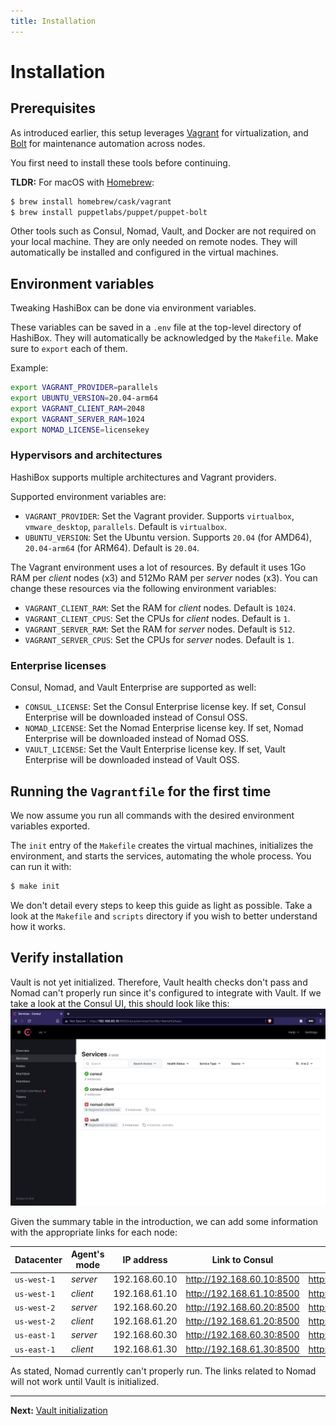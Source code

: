 ```yaml
---
title: Installation
---
```


# Installation

## Prerequisites

As introduced earlier, this setup leverages [Vagrant](https://www.vagrantup.com/)
for virtualization, and [Bolt](https://puppet.com/docs/bolt/) for maintenance
automation across nodes.

You first need to install these tools before continuing.

**TLDR:** For macOS with [Homebrew](https://brew.sh/):
```bash
$ brew install homebrew/cask/vagrant
$ brew install puppetlabs/puppet/puppet-bolt
```

Other tools such as Consul, Nomad, Vault, and Docker are not required on your
local machine. They are only needed on remote nodes. They will automatically be
installed and configured in the virtual machines.

## Environment variables

Tweaking HashiBox can be done via environment variables.

These variables can be saved in a `.env` file at the top-level directory of
HashiBox. They will automatically be acknowledged by the `Makefile`. Make sure
to `export` each of them.

Example:
```bash
export VAGRANT_PROVIDER=parallels
export UBUNTU_VERSION=20.04-arm64
export VAGRANT_CLIENT_RAM=2048
export VAGRANT_SERVER_RAM=1024
export NOMAD_LICENSE=licensekey
```

### Hypervisors and architectures

HashiBox supports multiple architectures and Vagrant providers.

Supported environment variables are:
- `VAGRANT_PROVIDER`: Set the Vagrant provider. Supports `virtualbox`,
  `vmware_desktop`, `parallels`. Default is `virtualbox`.
- `UBUNTU_VERSION`: Set the Ubuntu version. Supports `20.04` (for AMD64),
  `20.04-arm64` (for ARM64). Default is `20.04`.

The Vagrant environment uses a lot of resources. By default it uses 1Go RAM per
*client* nodes (x3) and 512Mo RAM per *server* nodes (x3). You can change these
resources via the following environment variables:
- `VAGRANT_CLIENT_RAM`: Set the RAM for *client* nodes. Default is `1024`.
- `VAGRANT_CLIENT_CPUS`: Set the CPUs for *client* nodes. Default is `1`.
- `VAGRANT_SERVER_RAM`: Set the RAM for *server* nodes. Default is `512`.
- `VAGRANT_SERVER_CPUS`: Set the CPUs for *server* nodes. Default is `1`.

### Enterprise licenses

Consul, Nomad, and Vault Enterprise are supported as well:
- `CONSUL_LICENSE`: Set the Consul Enterprise license key. If set, Consul
  Enterprise will be downloaded instead of Consul OSS.
- `NOMAD_LICENSE`: Set the Nomad Enterprise license key. If set, Nomad Enterprise
  will be downloaded instead of Nomad OSS.
- `VAULT_LICENSE`: Set the Vault Enterprise license key. If set, Vault Enterprise
  will be downloaded instead of Vault OSS.

## Running the `Vagrantfile` for the first time

We now assume you run all commands with the desired environment variables
exported.

The `init` entry of the `Makefile` creates the virtual machines, initializes the
environment, and starts the services, automating the whole process. You can run
it with:
```bash
$ make init
```

We don't detail every steps to keep this guide as light as possible. Take a look
at the `Makefile` and `scripts` directory if you wish to better understand how
it works.

## Verify installation

Vault is not yet initialized. Therefore, Vault health checks don't pass and Nomad
can't properly run since it's configured to integrate with Vault. If we take a
look at the Consul UI, this should look like this:
![Consul Services](../assets/consul-init.png)

Given the summary table in the introduction, we can add some information with the
appropriate links for each node:

| Datacenter  | Agent's mode | IP address    | Link to Consul              | Link to Nomad               | Link to Vault               |
|-------------|--------------|---------------|-----------------------------|-----------------------------|-----------------------------|
| `us-west-1` | *server*     | 192.168.60.10 | <http://192.168.60.10:8500> | <http://192.168.60.10:4646> | <http://192.168.60.10:8200> |
| `us-west-1` | *client*     | 192.168.61.10 | <http://192.168.61.10:8500> | <http://192.168.61.10:4646> | *n/a*                       |
| `us-west-2` | *server*     | 192.168.60.20 | <http://192.168.60.20:8500> | <http://192.168.60.20:4646> | <http://192.168.60.20:8200> |
| `us-west-2` | *client*     | 192.168.61.20 | <http://192.168.61.20:8500> | <http://192.168.61.20:4646> | *n/a*                       |
| `us-east-1` | *server*     | 192.168.60.30 | <http://192.168.60.30:8500> | <http://192.168.60.30:4646> | <http://192.168.60.30:8200> |
| `us-east-1` | *client*     | 192.168.61.30 | <http://192.168.61.30:8500> | <http://192.168.61.30:4646> | *n/a*                       |

As stated, Nomad currently can't properly run. The links related to Nomad will not
work until Vault is initialized.

---

**Next:** [Vault initialization](./vault-init.md)
